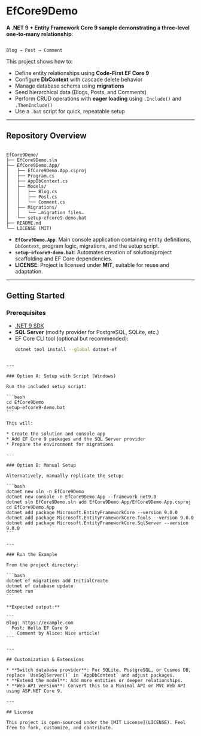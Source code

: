 # EfCore9Demo

**A .NET 9 + Entity Framework Core 9 sample demonstrating a three-level one-to-many relationship**:

```

Blog → Post → Comment

```

This project shows how to:

- Define entity relationships using **Code-First EF Core 9**
- Configure **DbContext** with cascade delete behavior
- Manage database schema using **migrations**
- Seed hierarchical data (Blogs, Posts, and Comments)
- Perform CRUD operations with **eager loading** using `.Include()` and `.ThenInclude()`
- Use a `.bat` script for quick, repeatable setup

---

##  Repository Overview

```

EfCore9Demo/
├── EfCore9Demo.sln
├── EfCore9Demo.App/
│   ├── EfCore9Demo.App.csproj
│   ├── Program.cs
│   ├── AppDbContext.cs
│   ├── Models/
│   │   ├── Blog.cs
│   │   ├── Post.cs
│   │   └── Comment.cs
│   ├── Migrations/
│   │   └── …migration files…
│   └── setup-efcore9-demo.bat
├── README.md
└── LICENSE (MIT)

````

- **`EfCore9Demo.App`**: Main console application containing entity definitions, `DbContext`, program logic, migrations, and the setup script.
- **`setup-efcore9-demo.bat`**: Automates creation of solution/project scaffolding and EF Core dependencies.
- **LICENSE**: Project is licensed under **MIT**, suitable for reuse and adaptation.

---

##  Getting Started

### Prerequisites

- [.NET 9 SDK](https://dotnet.microsoft.com/en-us/download/dotnet/9.0)
- **SQL Server** (modify provider for PostgreSQL, SQLite, etc.)
- EF Core CLI tool (optional but recommended):
  ```bash
  dotnet tool install --global dotnet-ef
````

---

### Option A: Setup with Script (Windows)

Run the included setup script:

```bash
cd EfCore9Demo
setup-efcore9-demo.bat
```

This will:

* Create the solution and console app
* Add EF Core 9 packages and the SQL Server provider
* Prepare the environment for migrations

---

### Option B: Manual Setup

Alternatively, manually replicate the setup:

```bash
dotnet new sln -n EfCore9Demo
dotnet new console -n EfCore9Demo.App --framework net9.0
dotnet sln EfCore9Demo.sln add EfCore9Demo.App/EfCore9Demo.App.csproj
cd EfCore9Demo.App
dotnet add package Microsoft.EntityFrameworkCore --version 9.0.0
dotnet add package Microsoft.EntityFrameworkCore.Tools --version 9.0.0
dotnet add package Microsoft.EntityFrameworkCore.SqlServer --version 9.0.0
```

---

### Run the Example

From the project directory:

```bash
dotnet ef migrations add InitialCreate
dotnet ef database update
dotnet run
```

**Expected output:**

```
Blog: https://example.com
  Post: Hello EF Core 9
    Comment by Alice: Nice article!
```

---

## Customization & Extensions

* **Switch database provider**: For SQLite, PostgreSQL, or Cosmos DB, replace `UseSqlServer()` in `AppDbContext` and adjust packages.
* **Extend the model**: Add more entities or deeper relationships.
* **Web API version**: Convert this to a Minimal API or MVC Web API using ASP.NET Core 9.

---

## License

This project is open-sourced under the [MIT License](LICENSE). Feel free to fork, customize, and contribute.
